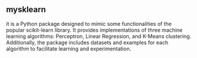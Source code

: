 ## mysklearn 
it is a Python package designed to mimic some functionalities of the popular scikit-learn library. 
It provides implementations of three machine learning algorithms: Perceptron, Linear Regression, and K-Means clustering.
Additionally, the package includes datasets and examples for each algorithm to facilitate learning and experimentation.
